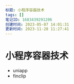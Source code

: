 ```yaml
---
标题: 小程序容器技术
tags: []
笔记ID: 1683439291206
创建时间: 2023-05-07 14:01:31
更新时间: 2023-11-28 11:27:41
---
```


# 小程序容器技术

- uniapp
- finclip
